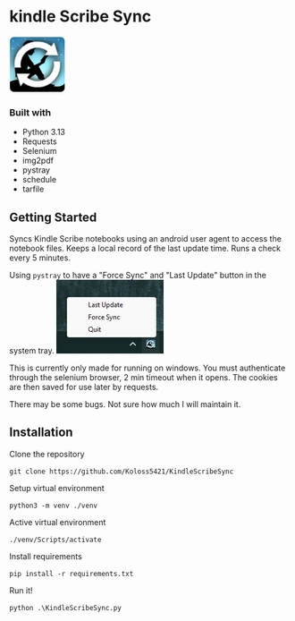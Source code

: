 # kindle Scribe Sync

![Kindle Scribe Sync Icon](https://github.com/Koloss5421/KindleScribeSync/blob/main/KindleScribeSyncIcon.png?raw=true)

### Built with
 - Python 3.13
 - Requests
 - Selenium
 - img2pdf
 - pystray
 - schedule
 - tarfile

## Getting Started
Syncs Kindle Scribe notebooks using an android user agent to access the notebook files. 
Keeps a local record of the last update time. Runs a check every 5 minutes.

Using `pystray` to have a "Force Sync" and "Last Update" button in the system tray.
![Kindle Scribe Sync Screenshot](https://github.com/Koloss5421/KindleScribeSync/blob/main/docs/screenshot.png?raw=true)

This is currently only made for running on windows. 
You must authenticate through the selenium browser, 2 min timeout when it opens.
The cookies are then saved for use later by requests.

There may be some bugs. Not sure how much I will maintain it.

## Installation

Clone the repository
```
git clone https://github.com/Koloss5421/KindleScribeSync
```

Setup virtual environment
```
python3 -m venv ./venv
```

Active virtual environment
```
./venv/Scripts/activate
```

Install requirements
```
pip install -r requirements.txt
```

Run it!
```
python .\KindleScribeSync.py
```

